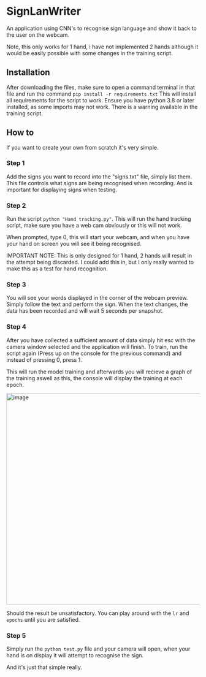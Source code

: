 # SignLanWriter
An application using CNN's to recognise sign language and show it back to the user on the webcam.

Note, this only works for 1 hand, i have not implemented 2 hands although it would be easily possible with some changes in the training script.

## Installation

After downloading the files, make sure to open a command terminal in that file and run the command ```pip install -r requirements.txt``` This will install all requirements for the script to work.
Ensure you have python 3.8 or later installed, as some imports may not work. There is a warning available in the training script.

## How to

If you want to create your own from scratch it's very simple.

### Step 1

Add the signs you want to record into the "signs.txt" file, simply list them. This file controls what signs are being recognised when recording. And is important for displaying signs when testing.

### Step 2

Run the script ```python "Hand tracking.py"```. This will run the hand tracking script, make sure you have a web cam obviously or this will not work.

When prompted, type 0, this will start your webcam, and when you have your hand on screen you will see it being recognised. 

IMPORTANT NOTE:
This is only designed for 1 hand, 2 hands will result in the attempt being discarded. I could add this in, but I only really wanted to make this as a test for hand recognition.

### Step 3

You will see your words displayed in the corner of the webcam preview. Simply follow the text and perform the sign. When the text changes, the data has been recorded and will wait 5 seconds per snapshot.

### Step 4

After you have collected a sufficient amount of data simply hit esc with the camera window selected and the application will finish. To train, run the script again (Press up on the console for the previous command) and instead of pressing 0, press 1.

This will run the model training and afterwards you will recieve a graph of the training aswell as this, the console will display the training at each epoch.

<img width="636" height="551" alt="image" src="https://github.com/user-attachments/assets/143e32a0-a963-44b1-b33d-7e78a428d1f0" />

Should the result be unsatisfactory. You can play around with the ```lr``` and ```epochs``` until you are satisfied.

### Step 5

Simply run the ```python test.py``` file and your camera will open, when your hand is on display it will attempt to recognise the sign.

And it's just that simple really.
